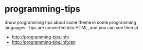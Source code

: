 programming-tips
==================

Show programming tips about some theme in some programming languages.
Tips are converted into HTML, and you can see then at

* http://programming-tips.info
* http://programming-tips.info/en


